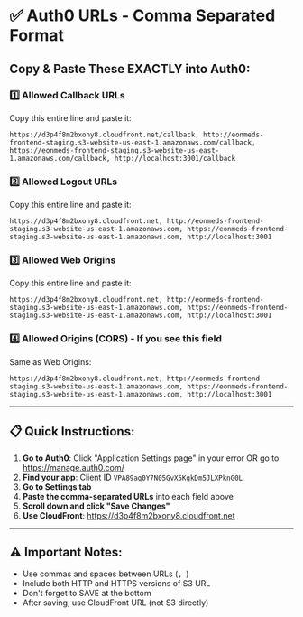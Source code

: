 # ✅ Auth0 URLs - Comma Separated Format

## Copy & Paste These EXACTLY into Auth0:

### 1️⃣ Allowed Callback URLs
Copy this entire line and paste it:
```
https://d3p4f8m2bxony8.cloudfront.net/callback, http://eonmeds-frontend-staging.s3-website-us-east-1.amazonaws.com/callback, https://eonmeds-frontend-staging.s3-website-us-east-1.amazonaws.com/callback, http://localhost:3001/callback
```

### 2️⃣ Allowed Logout URLs
Copy this entire line and paste it:
```
https://d3p4f8m2bxony8.cloudfront.net, http://eonmeds-frontend-staging.s3-website-us-east-1.amazonaws.com, https://eonmeds-frontend-staging.s3-website-us-east-1.amazonaws.com, http://localhost:3001
```

### 3️⃣ Allowed Web Origins
Copy this entire line and paste it:
```
https://d3p4f8m2bxony8.cloudfront.net, http://eonmeds-frontend-staging.s3-website-us-east-1.amazonaws.com, https://eonmeds-frontend-staging.s3-website-us-east-1.amazonaws.com, http://localhost:3001
```

### 4️⃣ Allowed Origins (CORS) - If you see this field
Same as Web Origins:
```
https://d3p4f8m2bxony8.cloudfront.net, http://eonmeds-frontend-staging.s3-website-us-east-1.amazonaws.com, https://eonmeds-frontend-staging.s3-website-us-east-1.amazonaws.com, http://localhost:3001
```

---

## 📋 Quick Instructions:

1. **Go to Auth0**: Click "Application Settings page" in your error OR go to https://manage.auth0.com/
2. **Find your app**: Client ID `VPA89aq0Y7N05GvX5KqkDm5JLXPknG0L`
3. **Go to Settings tab**
4. **Paste the comma-separated URLs** into each field above
5. **Scroll down and click "Save Changes"**
6. **Use CloudFront**: https://d3p4f8m2bxony8.cloudfront.net

---

## ⚠️ Important Notes:
- Use commas and spaces between URLs (`, `)
- Include both HTTP and HTTPS versions of S3 URL
- Don't forget to SAVE at the bottom
- After saving, use CloudFront URL (not S3 directly)

